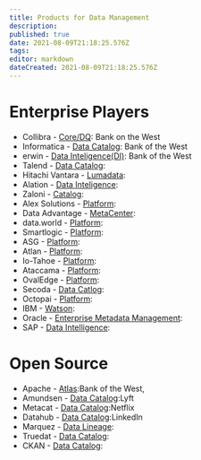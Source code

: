 ```yaml
---
title: Products for Data Management
description: 
published: true
date: 2021-08-09T21:18:25.576Z
tags: 
editor: markdown
dateCreated: 2021-08-09T21:18:25.576Z
---
```


# Enterprise Players
- Collibra - [Core/DQ](https://www.collibra.com/data-catalog): Bank on the West
- Informatica - [Data Catalog](https://www.informatica.com/products/data-catalog.html): Bank of the West
- erwin - [Data Inteligence(DI)](https://www.erwin.com/products/erwin-data-intelligence/): Bank of the West
- Talend - [Data Catalog](https://www.talend.com/ps/data-catalog-trial-request/):
- Hitachi Vantara - [Lumadata](https://www.hitachivantara.com/en-us/products/data-management-analytics/lumada-data-catalog.html):
- Alation -  [Data Inteligence](https://www.alation.com/):
- Zaloni - [Catalog](https://www.zaloni.com/):
- Alex Solutions - [Platform](https://alexsolutions.com.au/):
- Data Advantage - [MetaCenter](https://www.dag.com/):
- data.world - [Platform](https://data.world/):
- Smartlogic - [Platform](https://www.smartlogic.com/):
- ASG - [Platform](https://www.asg.com/):
- Atlan - [Platform](https://atlan.com/):
- Io-Tahoe - [Platform](https://www.iotahoe.com/):
- Ataccama - [Platform](https://www.ataccama.com/):
- OvalEdge - [Platform](https://www.ovaledge.com/):
- Secoda - [Data Catlog](https://www.secoda.co/):
- Octopai - [Platform](https://www.octopai.com/platform/):
- IBM - [Watson](https://www.ibm.com/cloud/watson-knowledge-catalog):
- Oracle - [Enterprise Metadata Management](https://www.oracle.com/performance-management/enterprise-data-management/):
- SAP - [Data Intelligence](https://www.sap.com/products/data-intelligence.html):

# Open Source
- Apache - [Atlas](https://atlas.apache.org/#/):Bank of the West,
- Amundsen - [Data Catalog](https://www.amundsen.io/):Lyft
- Metacat - [Data Catalog](https://knb.ecoinformatics.org/knb/docs/intro.html):Netflix
- Datahub - [Data Catalog](https://datahubproject.io/):LinkedIn
- Marquez - [Data Lineage](https://marquezproject.github.io/marquez/): 
- Truedat - [Data Catalog](https://www.truedat.io/):
- CKAN - [Data Catalog](https://ckan.org/):
